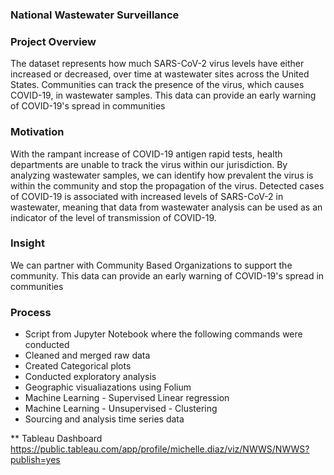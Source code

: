 ### National Wastewater Surveillance

### Project Overview 

The dataset represents how much SARS-CoV-2 virus levels have either increased or decreased, over time at wastewater sites across the United States. Communities can track the presence of the virus, which causes COVID-19, in wastewater samples. This data can provide an early warning of COVID-19's spread in communities


### Motivation
With the rampant increase of  COVID-19  antigen rapid tests, health departments are unable to track the  virus within our jurisdiction. By analyzing wastewater samples, we can identify how prevalent the virus is within the community and stop the propagation of the virus. Detected cases of COVID-19 is associated with increased levels of SARS-CoV-2 in wastewater, meaning that data from wastewater analysis can be used as an indicator of the level of transmission of COVID-19.


### Insight 
We can partner with Community Based Organizations to  support the community. This data can provide an early warning of COVID-19's spread in communities

### Process

* Script from Jupyter Notebook where the following commands were conducted 
* Cleaned and merged raw data 
* Created Categorical plots
* Conducted exploratory analysis
* Geographic visualiazations using Folium
* Machine Learning - Supervised Linear regression
* Machine Learning - Unsupervised - Clustering
* Sourcing and analysis time series data

** Tableau Dashboard
https://public.tableau.com/app/profile/michelle.diaz/viz/NWWS/NWWS?publish=yes 
